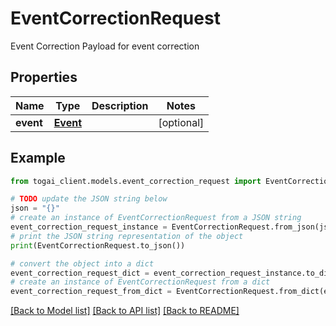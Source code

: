 # EventCorrectionRequest

Event Correction Payload for event correction

## Properties

Name | Type | Description | Notes
------------ | ------------- | ------------- | -------------
**event** | [**Event**](Event.md) |  | [optional] 

## Example

```python
from togai_client.models.event_correction_request import EventCorrectionRequest

# TODO update the JSON string below
json = "{}"
# create an instance of EventCorrectionRequest from a JSON string
event_correction_request_instance = EventCorrectionRequest.from_json(json)
# print the JSON string representation of the object
print(EventCorrectionRequest.to_json())

# convert the object into a dict
event_correction_request_dict = event_correction_request_instance.to_dict()
# create an instance of EventCorrectionRequest from a dict
event_correction_request_from_dict = EventCorrectionRequest.from_dict(event_correction_request_dict)
```
[[Back to Model list]](../README.md#documentation-for-models) [[Back to API list]](../README.md#documentation-for-api-endpoints) [[Back to README]](../README.md)


